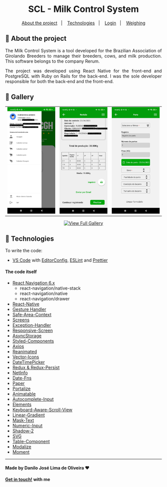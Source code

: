 <div align="center">

</div>

<div align="center">

# SCL - Milk Control System

</div>

<p align="center" direction="row">
  <a href="#iphone-about-the-project">About the project</a>&nbsp;&nbsp;&nbsp;|&nbsp;&nbsp;&nbsp;
  <a href="#rocket-technologies">Technologies</a>&nbsp;&nbsp;&nbsp;|&nbsp;&nbsp;&nbsp;
  <a href="#login">Login</a>&nbsp;&nbsp;&nbsp;|&nbsp;&nbsp;&nbsp;
  <a href="#weighing">Weighing</a>
</p>

## :iphone: About the project

<p align="justify">
The Milk Control System is a tool developed for the Brazilian Association of Girolando Breeders to manage their breeders, cows, and milk production. This software belongs to the company Rerum.
</p>

<p align="justify">
The project was developed using React Native for the front-end and PostgreSQL with Ruby on Rails for the back-end. I was the sole developer responsible for both the back-end and the front-end.
</p>

## 📸 Gallery

<table>
  <tr>
    <td align="center">
      <a href="#">
        <img src="./assets/Drawer.jpg" alt="Component 1" width="200"/>
      </a>
    </td>
    <td align="center">
      <a href="#">
        <img src="./assets/Revisao.jpg" alt="Component 4" width="200"/>
      </a>
    </td>
    <td align="center">
      <a href="#">
        <img src="./assets/Parto.jpg" alt="Component 4" width="200"/>
      </a>
    </td>
  </tr>
</table>

<p align="center">
  <a href="https://flic.kr/s/aHBqjCc7yQ" target="_blank">
    <img src="https://img.shields.io/badge/View%20Full%20Gallery-0078D7?style=for-the-badge&logo=google&logoColor=white" alt="View Full Gallery"/>
  </a>
</p>


## :rocket: Technologies

To write the code:
-  [VS Code][vc] with [EditorConfig][vceditconfig], [ESLint][vceslint] and [Prettier][vcprettier]

#### The code itself
-  [React Navigation 6.x]()
    - react-navigation/native-stack
    - react-navigation/native
    - react-navigation/drawer
-  [React-Native](https://facebook.github.io/react-native/)
-  [Gesture Handler](https://kmagiera.github.io/react-native-gesture-handler/)
-  [Safe-Area-Context](https://github.com/th3rdwave/react-native-safe-area-context)
-  [Screens](https://github.com/software-mansion/react-native-screens)
-  [Exception-Handler](https://github.com/a7ul/react-native-exception-handler)
-  [Responsive-Screen](https://github.com/marudy/react-native-responsive-screen)
-  [AsyncStorage](https://github.com/react-native-community/async-storage)
-  [Styled-Components](https://www.styled-components.com/)
-  [Axios](https://www.npmjs.com/package/react-native-axios)
-  [Reanimated](https://github.com/software-mansion/react-native-reanimated)
-  [Vector-Icons](https://github.com/oblador/react-native-vector-icons)
-  [DateTimePicker](https://github.com/react-native-datetimepicker/datetimepicker)
-  [Redux & Redux-Persist](https://https://redux.js.org/introduction/getting-started)
-  [NetInfo](https://github.com/react-native-netinfo/react-native-netinfo)
-  [Date-Fns](https://github.com/date-fns/date-fns)
-  [Paper](https://reactnativepaper.com)
-  [Portalize](https://github.com/jeremybarbet/react-native-portalize)
-  [Animatable](https://https://github.com/oblador/react-native-animatable)
-  [Autocomplete-Input](Autocomplete-Input)
-  [Elements](https://reactnativeelements.com)
-  [Keyboard-Aware-Scroll-View](https://https://github.com/APSL/react-native-keyboard-aware-scroll-view)
-  [Linear-Gradient](https://github.com/react-native-linear-gradient/react-native-linear-gradient)
-  [Mask-Text](https://github.com/akinncar/react-native-mask-text)
-  [Numeric-Input](https://github.com/himelbrand/react-native-numeric-input)
-  [Shadow-2](https://github.com/SrBrahma/react-native-shadow-2)
-  [SVG](https://github.com/software-mansion/react-native-svg)
-  [Table-Component](https://github.com/Gil2015/react-native-table-component)
-  [Modalize](https://github.com/jeremybarbet/react-native-portalize)
-  [Moment](https://momentjs.com)

---

#### Made by Danilo José Lima de Oliveira ♥ 
#### [Get in touch!](https://www.linkedin.com/in/danilo-js/) with me 

[vc]: https://code.visualstudio.com/
[vceditconfig]: https://marketplace.visualstudio.com/items?itemName=EditorConfig.EditorConfig
[vceslint]: https://marketplace.visualstudio.com/items?itemName=dbaeumer.vscode-eslint
[vcprettier]: https://marketplace.visualstudio.com/items?itemName=esbenp.prettier-vscode